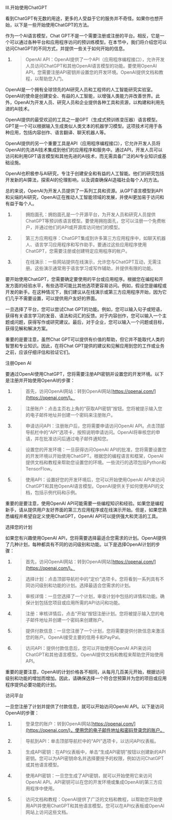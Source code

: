 III.开始使用ChatGPT

看到ChatGPT有无数的用途，更多的人受益于它的服务并不奇怪。如果你也想开始，以下是一些开始使用ChatGPT的方法。

作为一个AI语言模型，Chat GPT不是一个需要注册或注册的平台。相反，它是一个可以通过各种平台和应用程序访问的预训练模型。在本节中，我们将介绍您可以访问ChatGPT的不同方式，并提供一些关于如何开始的信息。

1.  > OpenAI API：OpenAI提供了一个API（应用程序编程接口），允许开发人员访问ChatGPT和其他OpenAI语言模型的功能。要使用OpenAI API，您需要注册API密钥并设置您的开发环境。OpenAI提供文档和教程，以帮助您入门。

OpenAI是一个拥有全球领先的AI研究人员和工程师的人工智能研究实验室。OpenAI的使命是创建安全、有益的人工智能，以增强人类能力并改善世界。此外，OpenAI为开发人员、研究人员和企业提供各种工具和资源，以构建和利用先进的AI技术。

OpenAI提供的最受欢迎的工具之一是GPT（生成式预训练变压器）语言模型。GPT是一个可以根据输入生成类似人类文本的机器学习模型。这项技术可用于各种应用，包括内容创作、语言翻译、聊天机器人等。

OpenAI提供的另一个重要工具是API（应用程序编程接口），它允许开发人员将OpenAI的先进AI技术集成到他们的应用程序和服务中。通过API，开发人员可以访问和利用GPT语言模型和其他先进的AI技术，而无需具备广泛的AI专业知识或基础设施。

OpenAI也积极参与AI研究，专注于创建安全和有益的人工智能。他们的研究包括开发新的AI算法，探索AI的伦理影响，以及调查确保AI造福社会每个人的方法。

总的来说，OpenAI为开发人员提供了一系列工具和资源。从GPT语言模型到API和尖端的AI研究，OpenAI正在推动人工智能领域的发展，并使AI更加易于访问和有益于每个人。

1.  > 拥抱面孔：拥抱面孔是一个开源平台，为开发人员和研究人员提供ChatGPT等预训练语言模型。要使用拥抱面孔，您可以注册一个免费帐户，并通过他们的API或开源库访问他们的模型。

1.  > 第三方应用程序：ChatGPT集成到许多第三方应用程序中，如聊天机器人、语言学习应用程序和写作助手。要通过这些应用程序使用ChatGPT，您需要注册或创建特定应用程序的帐户。

1.  > 在线演示：一些网站提供在线演示，允许您与ChatGPT互动，无需注册。这些演示通常用于语言学习或写作辅助，并提供有限的功能。

要开始使用ChatGPT，您需要确定要使用的平台或应用程序。根据您在编程和开发方面的经验水平，有些选项可能比其他选项更容易访问。例如，假设您是编程或开发的新手。在这种情况下，我们建议从在线演示或第三方应用程序开始，因为它们几乎不需要设置，可以提供用户友好的界面。

一旦选择了平台，您可以尝试Chat GPT的功能。例如，您可以输入句子或短语，获得有关语言学习的发音、语法和词汇的反馈。对于内容创作，您可以输入一个主题或问题，获得写作或研究建议。最后，对于企业，您可以输入一个问题或目标，获得见解和解决方案。

重要的是要注意，虽然Chat GPT可以提供有价值的帮助，但它并不能取代人类的智慧和专业知识。因此，在将Chat GPT提供的建议和见解应用到您的工作或业务之前，应该仔细评估和验证它们。

注册Open AI

要通过OpenAI使用ChatGPT，您将需要注册API密钥并设置您的开发环境。以下是注册并开始使用OpenAI的步骤：

1.  > 首先，访问OpenAI网站：转到OpenAI网站[https://openai.com/](https://openai.com/)。

1.  > 注册账户：点击主页右上角的“获取API密钥”按钮。您将被提示输入您的电子邮件地址并创建一个密码来注册账户。

1.  > 申请访问API：注册账户后，您将需要申请访问OpenAI API。点击顶部导航栏中的“API”选项卡，按照说明申请访问。OpenAI将审核您的申请，并在批准访问后通过电子邮件通知您。

1.  > 设置您的开发环境：一旦获得访问OpenAI API的批准，您将需要设置您的开发环境以开始使用ChatGPT。根据您的编程语言和框架，OpenAI提供文档和教程来帮助您设置您的环境。一些流行的选项包括Python和TensorFlow。

1.  > 使用API：设置好您的开发环境后，您可以开始使用OpenAI API来访问ChatGPT和其他OpenAI语言模型。OpenAI提供关于如何使用API的文档，包括示例代码和示例。

重要的是要注意，使用OpenAI API可能需要一些编程知识和经验。如果您是编程新手，请从提供用户友好界面的第三方应用程序或在线演示开始。但是，如果您熟悉编程并希望自定义使用ChatGPT，OpenAI API可以提供强大和灵活的工具。

选择您的计划

如果您有兴趣使用OpenAI API，您将需要选择最适合您需求的计划。OpenAI提供了几种计划，每种都具有不同的访问级别和功能。以下是选择OpenAI计划的步骤：

1.  > 首先，访问OpenAI网站：转到OpenAI网站[https://openai.com/](https://openai.com/)。

1.  > 选择计划：点击顶部导航栏中的“定价”选项卡。您将看到一系列具有不同访问级别和功能的计划。选择最适合您需求的计划。

1.  > 审核详情：一旦您选择了一个计划，审查计划中包括的详情和功能。确保计划包括您项目或应用所需的API访问和功能。

1.  > 注册：审核详情后，点击“开始”按钮注册计划。您将被提示输入您的电子邮件地址并创建一个密码来创建账户。

1.  > 提供付款信息：一旦您注册了一个计划，您将需要提供付款信息来激活您的账户。OpenAI接受主要的信用卡和PayPal。

1.  > 访问API：提供付款信息后，您可以开始使用OpenAI API来访问ChatGPT和其他语言模型。OpenAI提供文档和教程来帮助您开始使用API。

重要的是要注意，OpenAI的计划价格各不相同，从每月几百美元开始，根据访问级别和功能的增加而增加。因此，请确保选择一个符合您预算并为您的项目或应用程序提供必要功能的计划。

访问平台

一旦您注册了计划并提供了付款信息，就可以开始访问OpenAI API。以下是访问OpenAI的步骤：

1.  > 登录您的账户：转到OpenAI网站[https://openai.com/](https://openai.com/)，使用您的电子邮件地址和密码登录您的账户。

1.  > 导航到API：单击顶部导航栏中的“API”选项卡，以访问API仪表板。

1.  > 生成API密钥：在API仪表板中，单击“生成API密钥”按钮以创建新的API密钥。您可以为API密钥命名并选择要授予的权限，例如访问ChatGPT或其他语言模型。

1.  > 使用API密钥：一旦您生成了API密钥，就可以开始使用它来访问OpenAI API。API密钥可以在您的开发环境或集成OpenAI的第三方应用程序中使用。

1.  > 访问文档和教程：OpenAI提供了广泛的文档和教程，以帮助您开始使用API并使用ChatGPT和其他语言模型。您可以在API仪表板或OpenAI网站上访问这些文档。
